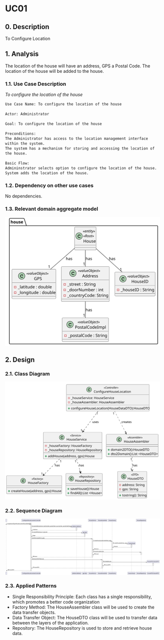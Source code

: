 # UC01

## 0. Description

To Configure Location

## 1. Analysis
The location of the house will have an address, GPS a Postal Code.
The location of the house will be added to the house.

### 1.1. Use Case Description
_To configure the location of the house_

    Use Case Name: To configure the location of the house

    Actor: Administrator

    Goal: To configure the location of the house

    Preconditions:
    The Administrator has access to the location management interface within the system.
    The system has a mechanism for storing and accessing the location of the house.

    Basic Flow: 
    Admininstrator selects option to configure the location of the house.
    System adds the location of the house.

### 1.2. Dependency on other use cases
No dependencies.

### 1.3. Relevant domain aggregate model
![House](../../ooa/4.agreggateModels/House_v1.svg)

## 2. Design

### 2.1. Class Diagram
![ClassDiagram](artifacts/uc01_CD_v2.svg)

### 2.2. Sequence Diagram
![SequenceDiagram](artifacts/uc01_SD_v2.svg)

### 2.3. Applied Patterns
- Single Responsibility Principle: Each class has a single responsibility, which promotes a better code organization
- Factory Method: The HouseAssembler class will be used to create the data transfer objects.
- Data Transfer Object: The HouseDTO class will be used to transfer data between the layers of the application.
- Repository: The HouseRepository is used to store and retrieve house data.